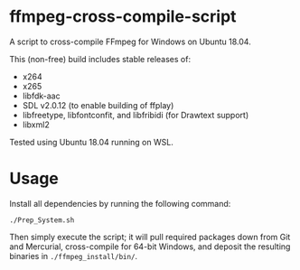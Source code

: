# ffmpeg-cross-compile-script

A script to cross-compile FFmpeg for Windows on Ubuntu 18.04.

This (non-free) build includes stable releases of:

* x264
* x265
* libfdk-aac
* SDL v2.0.12 (to enable building of ffplay)
* libfreetype, libfontconfit, and libfribidi (for Drawtext support)
* libxml2


Tested using Ubuntu 18.04 running on WSL.

# Usage

Install all dependencies by running the following command:

`./Prep_System.sh`

Then simply execute the script; it will pull required packages down from Git and Mercurial, cross-compile for 64-bit Windows, and deposit the resulting binaries in `./ffmpeg_install/bin/`.
